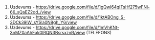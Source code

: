 1. Uzdevums - https://drive.google.com/file/d/1gQwI64qITsHf275wFNi-66_sQaEZ2od_/view
2. Uzdevums - https://drive.google.com/file/d/1ktABOng_S-3DCk39lW_sYSla0N8gh_Y6/view
3. Uzdevums - https://drive.google.com/file/d/1mVhKNt-3nMZ0aAhFak0IRQN3BsrsxznR/view (TELEFONS)
